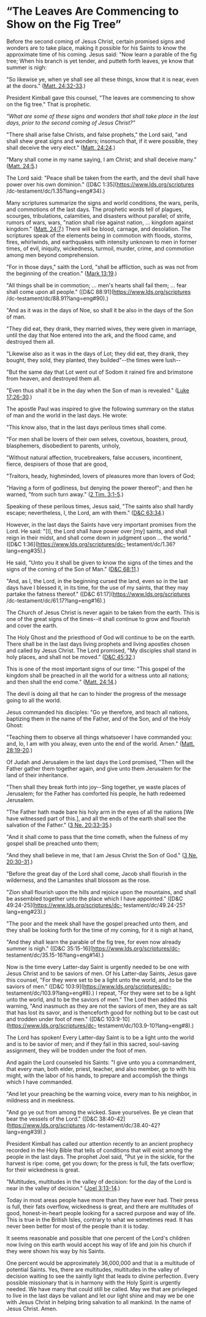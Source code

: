 # “The Leaves Are Commencing to Show on the Fig Tree”

Before the second coming of Jesus Christ, certain promised signs and wonders
are to take place, making it possible for his Saints to know the approximate
time of his coming. Jesus said: "Now learn a parable of the fig tree; When his
branch is yet tender, and putteth forth leaves, ye know that summer is nigh:

"So likewise ye, when ye shall see all these things, know that it is near,
even at the doors." ([Matt.
24:32-33](https://www.lds.org/scriptures/nt/matt/24.32-33?lang=eng#31).)

President Kimball gave this counsel, "The leaves are commencing to show on the
fig tree." That is prophetic.

_"What are some of these signs and wonders that shall take place in the last
days, prior to the second coming of Jesus Christ?"_

"There shall arise false Christs, and false prophets," the Lord said, "and
shall shew great signs and wonders; insomuch that, if it were possible, they
shall deceive the very elect." ([Matt.
24:24](https://www.lds.org/scriptures/nt/matt/24.24?lang=eng#23).)

"Many shall come in my name saying, I am Christ; and shall deceive many."
([Matt. 24:5](https://www.lds.org/scriptures/nt/matt/24.5?lang=eng#4).)

The Lord said: "Peace shall be taken from the earth, and the devil shall have
power over his own dominion." ([D&amp;C 1:35](https://www.lds.org/scriptures
/dc-testament/dc/1.35?lang=eng#34).)

Many scriptures summarize the signs and world conditions, the wars, perils,
and commotions of the last days. The prophetic words tell of plagues,
scourges, tribulations, calamities, and disasters without parallel; of strife,
rumors of wars, wars, "nation shall rise against nation, ... kingdom against
kingdom." ([Matt.
24:7](https://www.lds.org/scriptures/nt/matt/24.7?lang=eng#6).) There will be
blood, carnage, and desolation. The scriptures speak of the elements being in
commotion with floods, storms, fires, whirlwinds, and earthquakes with
intensity unknown to men in former times, of evil, iniquity, wickedness,
turmoil, murder, crime, and commotion among men beyond comprehension.

"For in those days," saith the Lord, "shall be affliction, such as was not
from the beginning of the creation." ([Mark
13:19](https://www.lds.org/scriptures/nt/mark/13.19?lang=eng#18).)

"All things shall be in commotion; ... men's hearts shall fail them; ... fear
shall come upon all people." ([D&amp;C 88:91](https://www.lds.org/scriptures
/dc-testament/dc/88.91?lang=eng#90).)

"And as it was in the days of Noe, so shall it be also in the days of the Son
of man.

"They did eat, they drank, they married wives, they were given in marriage,
until the day that Noe entered into the ark, and the flood came, and destroyed
them all.

"Likewise also as it was in the days of Lot; they did eat, they drank, they
bought, they sold, they planted, they builded"--the times were lush--

"But the same day that Lot went out of Sodom it rained fire and brimstone from
heaven, and destroyed them all.

"Even thus shall it be in the day when the Son of man is revealed." ([Luke
17:26-30](https://www.lds.org/scriptures/nt/luke/17.26-30?lang=eng#25).)

The apostle Paul was inspired to give the following summary on the status of
man and the world in the last days. He wrote:

"This know also, that in the last days perilous times shall come.

"For men shall be lovers of their own selves, covetous, boasters, proud,
blasphemers, disobedient to parents, unholy,

"Without natural affection, trucebreakers, false accusers, incontinent,
fierce, despisers of those that are good,

"Traitors, heady, highminded, lovers of pleasures more than lovers of God;

"Having a form of godliness, but denying the power thereof"; and then he
warned, "from such turn away." ([2 Tim.
3:1-5](https://www.lds.org/scriptures/nt/2-tim/3.1-5?lang=eng#0).)

Speaking of these perilous times, Jesus said, "The saints also shall hardly
escape; nevertheless, I, the Lord, am with them." ([D&amp;C
63:34](https://www.lds.org/scriptures/dc-testament/dc/63.34?lang=eng#33).)

However, in the last days the Saints have very important promises from the
Lord. He said: "[I], the Lord shall have power over [my] saints, and shall
reign in their midst, and shall come down in judgment upon ... the world."
([D&amp;C 1:36](https://www.lds.org/scriptures/dc-
testament/dc/1.36?lang=eng#35).)

He said, "Unto you it shall be given to know the signs of the times and the
signs of the coming of the Son of Man." ([D&amp;C
68:11](https://www.lds.org/scriptures/dc-testament/dc/68.11?lang=eng#10).)

"And, as I, the Lord, in the beginning cursed the land, even so in the last
days have I blessed it, in its time, for the use of my saints, that they may
partake the fatness thereof." ([D&amp;C 61:17](https://www.lds.org/scriptures
/dc-testament/dc/61.17?lang=eng#16).)

The Church of Jesus Christ is never again to be taken from the earth. This is
one of the great signs of the times--it shall continue to grow and flourish
and cover the earth.

The Holy Ghost and the priesthood of God will continue to be on the earth.
There shall be in the last days living prophets and living apostles chosen and
called by Jesus Christ. The Lord promised, "My disciples shall stand in holy
places, and shall not be moved." ([D&amp;C
45:32](https://www.lds.org/scriptures/dc-testament/dc/45.32?lang=eng#31).)

This is one of the most important signs of our time: "This gospel of the
kingdom shall be preached in all the world for a witness unto all nations; and
then shall the end come." ([Matt.
24:14](https://www.lds.org/scriptures/nt/matt/24.14?lang=eng#13).)

The devil is doing all that he can to hinder the progress of the message going
to all the world.

Jesus commanded his disciples: "Go ye therefore, and teach all nations,
baptizing them in the name of the Father, and of the Son, and of the Holy
Ghost:

"Teaching them to observe all things whatsoever I have commanded you: and, lo,
I am with you alway, even unto the end of the world. Amen." ([Matt.
28:19-20](https://www.lds.org/scriptures/nt/matt/28.19-20?lang=eng#18).)

Of Judah and Jerusalem in the last days the Lord promised, "Then will the
Father gather them together again, and give unto them Jerusalem for the land
of their inheritance.

"Then shall they break forth into joy--Sing together, ye waste places of
Jerusalem; for the Father has comforted his people, he hath redeemed
Jerusalem.

"The Father hath made bare his holy arm in the eyes of all the nations [We
have witnessed part of this.], and all the ends of the earth shall see the
salvation of the Father." ([3 Ne.
20:33-35](https://www.lds.org/scriptures/bofm/3-ne/20.33-35?lang=eng#32).)

"And it shall come to pass that the time cometh, when the fulness of my gospel
shall be preached unto them;

"And they shall believe in me, that I am Jesus Christ the Son of God." ([3 Ne.
20:30-31](https://www.lds.org/scriptures/bofm/3-ne/20.30-31?lang=eng#29).)

"Before the great day of the Lord shall come, Jacob shall flourish in the
wilderness, and the Lamanites shall blossom as the rose.

"Zion shall flourish upon the hills and rejoice upon the mountains, and shall
be assembled together unto the place which I have appointed." ([D&amp;C
49:24-25](https://www.lds.org/scriptures/dc-
testament/dc/49.24-25?lang=eng#23).)

"The poor and the meek shall have the gospel preached unto them, and they
shall be looking forth for the time of my coming, for it is nigh at hand,

"And they shall learn the parable of the fig tree, for even now already summer
is nigh." ([D&amp;C 35:15-16](https://www.lds.org/scriptures/dc-
testament/dc/35.15-16?lang=eng#14).)

Now is the time every Latter-day Saint is urgently needed to be one with Jesus
Christ and to be saviors of men. Of his Latter-day Saints, Jesus gave this
counsel, "For they were set to be a light unto the world, and to be the
saviors of men." ([D&amp;C 103:9](https://www.lds.org/scriptures/dc-
testament/dc/103.9?lang=eng#8).) I repeat, "For they were set to be a light
unto the world, and to be the saviors of men." The Lord then added this
warning, "And inasmuch as they are not the saviors of men, they are as salt
that has lost its savor, and is thenceforth good for nothing but to be cast
out and trodden under foot of men." ([D&amp;C
103:9-10](https://www.lds.org/scriptures/dc-
testament/dc/103.9-10?lang=eng#8).)

The Lord has spoken! Every Latter-day Saint is to be a light unto the world
and is to be savior of men; and if they fail in this sacred, soul-saving
assignment, they will be trodden under the foot of men.

And again the Lord counseled his Saints: "I give unto you a commandment, that
every man, both elder, priest, teacher, and also member, go to with his might,
with the labor of his hands, to prepare and accomplish the things which I have
commanded.

"And let your preaching be the warning voice, every man to his neighbor, in
mildness and in meekness.

"And go ye out from among the wicked. Save yourselves. Be ye clean that bear
the vessels of the Lord." ([D&amp;C 38:40-42](https://www.lds.org/scriptures
/dc-testament/dc/38.40-42?lang=eng#39).)

President Kimball has called our attention recently to an ancient prophecy
recorded in the Holy Bible that tells of conditions that will exist among the
people in the last days. The prophet Joel said, "Put ye in the sickle, for the
harvest is ripe: come, get you down; for the press is full, the fats overflow;
for their wickedness is great.

"Multitudes, multitudes in the valley of decision: for the day of the Lord is
near in the valley of decision." ([Joel
3:13-14](https://www.lds.org/scriptures/ot/joel/3.13-14?lang=eng#12).)

Today in most areas people have more than they have ever had. Their press is
full, their fats overflow, wickedness is great, and there are multitudes of
good, honest-in-heart people looking for a sacred purpose and way of life.
This is true in the British Isles, contrary to what we sometimes read. It has
never been better for most of the people than it is today.

It seems reasonable and possible that one percent of the Lord's children now
living on this earth would accept his way of life and join his church if they
were shown his way by his Saints.

One percent would be approximately 36,000,000 and that is a multitude of
potential Saints. Yes, there are multitudes, multitudes in the valley of
decision waiting to see the saintly light that leads to divine perfection.
Every possible missionary that is in harmony with the Holy Spirit is urgently
needed. We have many that could still be called. May we that are privileged to
live in the last days be valiant and let our light shine and may we be one
with Jesus Christ in helping bring salvation to all mankind. In the name of
Jesus Christ. Amen.

